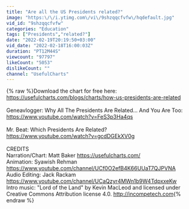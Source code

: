 ```yaml
---
title: "Are all the US Presidents related?"
image: "https:\/\/i.ytimg.com\/vi\/9shzqqcfvfw\/hqdefault.jpg"
vid_id: "9shzqqcfvfw"
categories: "Education"
tags: ["Presidents","related?"]
date: "2022-02-19T20:19:50+03:00"
vid_date: "2022-02-18T16:00:03Z"
duration: "PT12M44S"
viewcount: "97797"
likeCount: "5053"
dislikeCount: ""
channel: "UsefulCharts"
---
```

{% raw %}Download the chart for free here:<br /><a rel="nofollow" target="blank" href="https://usefulcharts.com/blogs/charts/how-us-presidents-are-related">https://usefulcharts.com/blogs/charts/how-us-presidents-are-related</a><br /><br />Geneavlogger: Why All The Presidents Are Related... And You Are Too:<br /><a rel="nofollow" target="blank" href="https://www.youtube.com/watch?v=FeS3p3Ha4qs">https://www.youtube.com/watch?v=FeS3p3Ha4qs</a><br /><br />Mr. Beat: Which Presidents Are Related?<br /><a rel="nofollow" target="blank" href="https://www.youtube.com/watch?v=gcdDGEkXV0g">https://www.youtube.com/watch?v=gcdDGEkXV0g</a><br /><br />CREDITS<br />Narration/Chart: Matt Baker <a rel="nofollow" target="blank" href="https://usefulcharts.com/">https://usefulcharts.com/</a><br />Animation: Syawish Rehman <a rel="nofollow" target="blank" href="https://www.youtube.com/channel/UCf0O2efB4K66UUaT7QJPVNA">https://www.youtube.com/channel/UCf0O2efB4K66UUaT7QJPVNA</a><br />Audio Editing: Jack Rackam <a rel="nofollow" target="blank" href="https://www.youtube.com/channel/UCaQzyr4MWn1b9W4TdpxxeKw">https://www.youtube.com/channel/UCaQzyr4MWn1b9W4TdpxxeKw</a><br />Intro music: &quot;Lord of the Land&quot; by Kevin MacLeod and licensed under  Creative Commons Attribution license 4.0. <a rel="nofollow" target="blank" href="http://incompetech.com">http://incompetech.com</a>{% endraw %}
